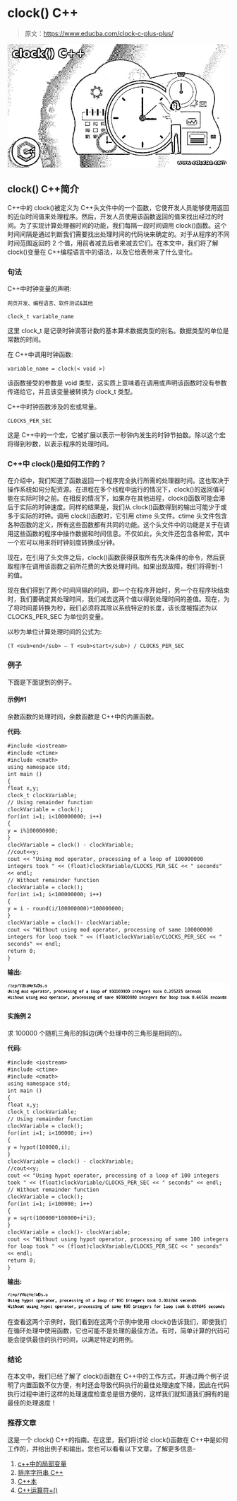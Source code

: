 # clock() C++

> 原文：<https://www.educba.com/clock-c-plus-plus/>

![clock() C++](img/c98d24c1ba7a5d4ca49c80d7e1b213cd.png)



## clock() C++简介

C++中的 clock()被定义为 C++头文件中的一个函数，它使开发人员能够使用返回的近似时间值来处理程序。然后，开发人员使用该函数返回的值来找出经过的时间。为了实现计算处理器时间的功能，我们每隔一段时间调用 clock()函数。这个时间间隔是通过判断我们需要找出处理时间的代码块来确定的。对于从程序的不同时间范围返回的 2 个值，用前者减去后者来减去它们。在本文中，我们将了解 clock()变量在 C++编程语言中的语法，以及它给表带来了什么变化。

### 句法

C++中时钟变量的声明:

<small>网页开发、编程语言、软件测试&其他</small>

```
clock_t variable_name
```

这里 clock_t 是记录时钟滴答计数的基本算术数据类型的别名。数据类型的单位是常数的时间。

在 C++中调用时钟函数:

```
variable_name = clock(< void >)
```

该函数接受的参数是 void 类型，这实质上意味着在调用或声明该函数时没有参数传递给它，并且该变量被转换为 clock_t 类型。

C++中时钟函数涉及的宏或常量。

```
CLOCKS_PER_SEC
```

这是 C++中的一个宏，它被扩展以表示一秒钟内发生的时钟节拍数。除以这个宏将得到秒数，以表示程序的处理时间。

### C++中 clock()是如何工作的？

在介绍中，我们知道了函数返回一个程序完全执行所需的处理器时间。这也取决于操作系统如何分配资源。在进程在多个线程中运行的情况下，clock()的返回值可能在实际时钟之前。在相反的情况下，如果存在其他进程，clock()函数可能会滞后于实际的时钟速度。同样的结果是，我们从 clock()函数得到的输出可能少于或多于实际的时钟。调用 clock()函数时，它引用 ctime 头文件。ctime 头文件包含各种函数的定义，所有这些函数都有共同的功能。这个头文件中的功能是关于在调用这些函数的程序中操作数据和时间信息。不仅如此，头文件还包含各种宏，其中一个宏可以用来将时钟刻度转换成分钟。

现在，在引用了头文件之后，clock()函数获得获取所有先决条件的命令，然后获取程序在调用该函数之前所花费的大致处理时间。如果出现故障，我们将得到-1 的值。

现在我们得到了两个时间间隔的时间，即一个在程序开始时，另一个在程序块结束时，我们要确定其处理时间，我们减去这两个值以得到处理时间的差值。现在，为了将时间差转换为秒，我们必须将其除以系统特定的长度，该长度被描述为以 CLOCKS_PER_SEC 为单位的变量。

以秒为单位计算处理时间的公式为:

```
(T <sub>end</sub> – T <sub>start</sub>) / CLOCKS_PER_SEC
```

### 例子

下面是下面提到的例子。

#### 示例#1

余数函数的处理时间，余数函数是 C++中的内置函数。

**代码:**

```
#include <iostream>
#include <ctime>
#include <cmath>
using namespace std;
int main ()
{
float x,y;
clock_t clockVariable;
// Using remainder function
clockVariable = clock();
for(int i=1; i<100000000; i++)
{
y = i%100000000;
}
clockVariable = clock() - clockVariable;
//cout<<y;
cout << "Using mod operator, processing of a loop of 100000000 integers took " << (float)clockVariable/CLOCKS_PER_SEC << " seconds" << endl;
// Without remainder function
clockVariable = clock();
for(int i=1; i<100000000; i++)
{
y = i - round(i/100000000)*100000000;
}
clockVariable = clock()- clockVariable;
cout << "Without using mod operator, processing of same 100000000 integers for loop took " << (float)clockVariable/CLOCKS_PER_SEC << " seconds" << endl;
return 0;
}
```

**输出:**

![clock() C++ output 1](img/247c43b3e944df02bcf5766de807e041.png)



#### 实施例 2

求 100000 个随机三角形的斜边(两个处理中的三角形是相同的)。

**代码:**

```
#include <iostream>
#include <ctime>
#include <cmath>
using namespace std;
int main ()
{
float x,y;
clock_t clockVariable;
// Using remainder function
clockVariable = clock();
for(int i=1; i<100000; i++)
{
y = hypot(100000,i);
}
clockVariable = clock() - clockVariable;
//cout<<y;
cout << "Using hypot operator, processing of a loop of 100 integers took " << (float)clockVariable/CLOCKS_PER_SEC << " seconds" << endl;
// Without remainder function
clockVariable = clock();
for(int i=1; i<100000; i++)
{
y = sqrt(100000*100000+i*i);
}
clockVariable = clock()- clockVariable;
cout << "Without using hypot operator, processing of same 100 integers for loop took " << (float)clockVariable/CLOCKS_PER_SEC << " seconds" << endl;
return 0;
}
```

**输出:**

![clock() C++ output 2](img/71597d770d408f147fcb5fda57f4ed2e.png)



在查看这两个示例时，我们看到在这两个示例中使用 clock()告诉我们，即使我们在循环处理中使用函数，它也可能不是处理的最佳方法。有时，简单计算的代码可能会提供最佳的执行时间，以满足特定的用例。

### 结论

在本文中，我们已经了解了 clock()函数在 C++中的工作方式，并通过两个例子说明了内置函数不仅方便，有时还会导致代码执行的最佳处理速度下降，因此在代码执行过程中进行这样的处理速度检查总是很方便的，这样我们就知道我们拥有的是最佳的处理速度！

### 推荐文章

这是一个 clock() C++的指南。在这里，我们将讨论 clock()函数在 C++中是如何工作的，并给出例子和输出。您也可以看看以下文章，了解更多信息–

1.  [c++中的局部变量](https://www.educba.com/local-variable-in-c-plus-plus/)
2.  [排序字符串 C++](https://www.educba.com/sort-string-c/)
3.  [C++本](https://www.educba.com/c-plus-plus-this/)
4.  [C++运算符=()](https://www.educba.com/c-plus-plus-operator-equal/)





